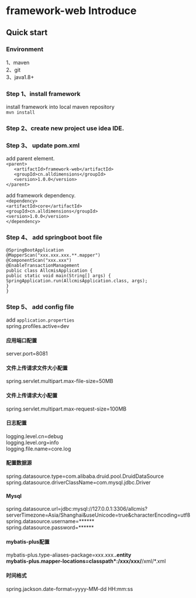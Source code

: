 # framework-web Introduce  
## Quick start  
### Environment  
1、maven  
2、git  
3、java1.8+
### Step 1、install framework 
install framework into local maven repository  
`mvn install`
### Step 2、create new project use idea IDE.
### Step 3、 update pom.xml
add parent element.  
`<parent>`   
`   <artifactId>framework-web</artifactId>`   
`   <groupId>cn.alldimensions</groupId>`  
`   <version>1.0.0</version>`  
`</parent>`  
  
add framework dependency.  
`<dependency>`  
`<artifactId>core</artifactId>`  
`<groupId>cn.alldimensions</groupId>`  
`<version>1.0.0</version>`  
`</dependency>`  
### Step 4、 add springboot boot file 

`@SpringBootApplication`  
`@MapperScan("xxx.xxx.xxx.**.mapper")`  
`@ComponentScan("xxx.xxx")`  
`@EnableTransactionManagement`  
`public class AllcmisApplication {`  
`public static void main(String[] args) {`  
`SpringApplication.run(AllcmisApplication.class, args);`  
`}`  
`}`    
### Step 5、 add config file  
add `application.properties`    
spring.profiles.active=dev  
#### 应用端口配置  
server.port=8081
#### 文件上传请求文件大小配置  
spring.servlet.multipart.max-file-size=50MB
#### 文件上传请求大小配置  
spring.servlet.multipart.max-request-size=100MB
#### 日志配置  
logging.level.cn=debug  
logging.level.org=info  
logging.file.name=core.log  
#### 配置数据源  
spring.datasource.type=com.alibaba.druid.pool.DruidDataSource  
spring.datasource.driverClassName=com.mysql.jdbc.Driver  
#### Mysql  
spring.datasource.url=jdbc:mysql://127.0.0.1:3306/allcmis?serverTimezone=Asia/Shanghai&useUnicode=true&characterEncoding=utf8  
spring.datasource.username=******  
spring.datasource.password=******  
#### mybatis-plus配置  
mybatis-plus.type-aliases-package=xxx.xxx.**.entity  
mybatis-plus.mapper-locations=classpath*:/xxx/xxx/**/xml/*.xml  
#### 时间格式  
spring.jackson.date-format=yyyy-MM-dd HH:mm:ss  


